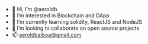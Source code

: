 - 👋 Hi, I’m @aeroldb
- 👀 I’m interested in Blockchain and DApp
- 🌱 I’m currently learning solidity, ReactJS and NodeJS
- 💞️ I’m looking to collaborate on open source projects
- 📫 aeroldbalboa@gmail.com

<!---
aeroldb/aeroldb is a ✨ special ✨ repository because its `README.md` (this file) appears on your GitHub profile.
You can click the Preview link to take a look at your changes.
--->
